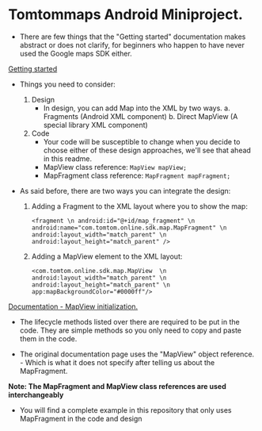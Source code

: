 # Tomtommaps Android Miniproject.
- There are few things that the "Getting started" documentation makes abstract or does not clarify, for beginners who happen to have never used the Google maps SDK either.

[Getting started](https://developer.tomtom.com/maps-android-sdk/map-initialization)

- Things you need to consider:
    1. Design
        - In design, you can add Map into the XML by two ways. 
        a. Fragments (Android XML component)
        b. Direct MapView (A special library XML component)
    2. Code
        - Your code will be susceptible to change when you decide to choose either of these design approaches, we'll see that 
            ahead in this readme.
        - MapView class reference:
            ` MapView mapView; `
        - MapFragment class reference:
            ` MapFragment mapFragment; `
        
- As said before, there are two ways you can integrate the design:

    1. Adding a Fragment to the XML layout where you to show the map:

         ` <fragment \n
                android:id="@+id/map_fragment" \n
                android:name="com.tomtom.online.sdk.map.MapFragment" \n
                android:layout_width="match_parent" \n
                android:layout_height="match_parent" /> `

    2. Adding a MapView element to the XML layout:

        ` <com.tomtom.online.sdk.map.MapView  \n
                android:layout_width="match_parent" \n 
                android:layout_height="match_parent" \n
                app:mapBackgroundColor="#0000ff"/> `


[Documentation - MapView initialization.](https://developer.tomtom.com/maps-sdk-android/documentation#mapview-initialization)

- The lifecycle methods listed over there are required to be put in the code. They are simple methods so you only need to copy and paste them in the code.

- The original documentation page uses the "MapView" object reference. - Which is what it does not specify after telling us about the MapFragment.

**Note: The MapFragment and MapView class references are used interchangeably**

- You will find a complete example in this repository that only uses MapFragment in the code and design
